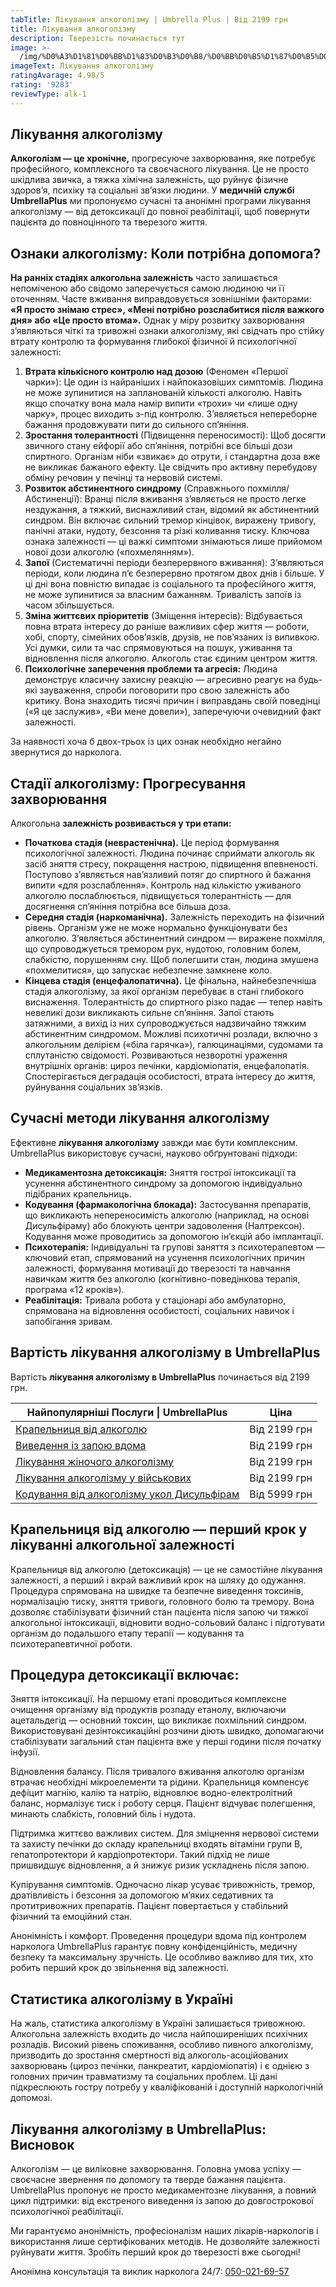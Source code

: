 ```yaml
---
tabTitle: Лікування алкоголізму | Umbrella Plus | Від 2199 грн
title: Лікування алкоголізму
description: Тверезість починається тут
image: >-
  /img/%D0%A3%D1%81%D0%BB%D1%83%D0%B3%D0%B8/%D0%BB%D0%B5%D1%87%D0%B5%D0%BD%D0%B8%D0%B5%20%D0%B0%D0%BB%D0%BA%D0%BE%D0%B3%D0%BE%D0%BB%D0%B8%D0%B7%D0%BC%D0%B0.jpg
imageText: Лікування алкоголізму
ratingAvarage: 4.98/5
rating: '9283'
reviewType: alk-1
---
```


## Лікування алкоголізму

**Алкоголізм — це хронічне,** прогресуюче захворювання, яке потребує професійного, комплексного та своєчасного лікування. Це не просто шкідлива звичка, а тяжка хімічна залежність, що руйнує фізичне здоров’я, психіку та соціальні зв’язки людини. У **медичній службі UmbrellaPlus** ми пропонуємо сучасні та анонімні програми лікування алкоголізму — від детоксикації до повної реабілітації, щоб повернути пацієнта до повноцінного та тверезого життя.

## Ознаки алкоголізму: Коли потрібна допомога?

**На ранніх стадіях алкогольна залежність** часто залишається непоміченою або свідомо заперечується самою людиною чи її оточенням. Часте вживання виправдовується зовнішніми факторами: **«Я просто знімаю стрес», «Мені потрібно розслабитися після важкого дня» або «Це просто втома».** Однак у міру розвитку захворювання з’являються чіткі та тривожні ознаки алкоголізму, які свідчать про стійку втрату контролю та формування глибокої фізичної й психологічної залежності:

1. **Втрата кількісного контролю над дозою** (Феномен «Першої чарки»): Це один із найраніших і найпоказовіших симптомів. Людина не може зупинитися на запланованій кількості алкоголю. Навіть якщо спочатку вона мала намір випити «трохи» чи «лише одну чарку», процес виходить з-під контролю. З’являється непереборне бажання продовжувати пити до сильного сп’яніння.
2. **Зростання толерантності** (Підвищення переносимості): Щоб досягти звичного стану ейфорії або сп’яніння, потрібні все більші дози спиртного. Організм ніби «звикає» до отрути, і стандартна доза вже не викликає бажаного ефекту. Це свідчить про активну перебудову обміну речовин у печінці та нервовій системі.
3. **Розвиток абстинентного синдрому** (Справжнього похмілля/Абстиненції): Вранці після вживання з’являється не просто легке нездужання, а тяжкий, виснажливий стан, відомий як абстинентний синдром. Він включає сильний тремор кінцівок, виражену тривогу, панічні атаки, нудоту, безсоння та різкі коливання тиску. Ключова ознака залежності — ці важкі симптоми знімаються лише прийомом нової дози алкоголю («похмелянням»).
4. **Запої** (Систематичні періоди безперервного вживання): З’являються періоди, коли людина п’є безперервно протягом двох днів і більше. У ці дні вона повністю випадає із соціального та професійного життя, не може зупинитися за власним бажанням. Тривалість запоїв із часом збільшується.
5. **Зміна життєвих пріоритетів** (Зміщення інтересів): Відбувається повна втрата інтересу до раніше важливих сфер життя — роботи, хобі, спорту, сімейних обов’язків, друзів, не пов’язаних із випивкою. Усі думки, сили та час спрямовуються на пошук, уживання та відновлення після алкоголю. Алкоголь стає єдиним центром життя.
6. **Психологічне заперечення проблеми та агресія:** Людина демонструє класичну захисну реакцію — агресивно реагує на будь-які зауваження, спроби поговорити про свою залежність або критику. Вона знаходить тисячі причин і виправдань своїй поведінці («Я це заслужив», «Ви мене довели»), заперечуючи очевидний факт залежності.

За наявності хоча б двох-трьох із цих ознак необхідно негайно звернутися до нарколога.

## Стадії алкоголізму: Прогресування захворювання

Алкогольна **залежність розвивається у три етапи:**

* **Початкова стадія (неврастенічна).** Це період формування психологічної залежності. Людина починає сприймати алкоголь як засіб зняття стресу, покращення настрою, підвищення впевненості. Поступово з’являється нав’язливий потяг до спиртного й бажання випити «для розслаблення». Контроль над кількістю уживаного алкоголю послаблюється, підвищується толерантність — для досягнення сп’яніння потрібна все більша доза.
* **Середня стадія (наркоманічна).** Залежність переходить на фізичний рівень. Організм уже не може нормально функціонувати без алкоголю. З’являється абстинентний синдром — виражене похмілля, що супроводжується тремором рук, нудотою, головним болем, слабкістю, порушенням сну. Щоб полегшити стан, людина змушена «похмелитися», що запускає небезпечне замкнене коло.
* **Кінцева стадія (енцефалопатична).** Це фінальна, найнебезпечніша стадія алкоголізму, за якої організм перебуває в стані глибокого виснаження. Толерантність до спиртного різко падає — тепер навіть невеликі дози викликають сильне сп’яніння. Запої стають затяжними, а вихід із них супроводжується надзвичайно тяжким абстинентним синдромом. Можливі психотичні розлади, включно з алкогольним делірієм («біла гарячка»), галюцинаціями, судомами та сплутаністю свідомості. Розвиваються незворотні ураження внутрішніх органів: цироз печінки, кардіоміопатія, енцефалопатія. Спостерігається деградація особистості, втрата інтересу до життя, руйнування соціальних зв’язків.

## Сучасні методи лікування алкоголізму

Ефективне **лікування алкоголізму** завжди має бути комплексним. UmbrellaPlus використовує сучасні, науково обґрунтовані підходи:

* **Медикаментозна детоксикація:** Зняття гострої інтоксикації та усунення абстинентного синдрому за допомогою індивідуально підібраних крапельниць.
* **Кодування (фармакологічна блокада):** Застосування препаратів, що викликають непереносимість алкоголю (наприклад, на основі Дисульфіраму) або блокують центри задоволення (Налтрексон). Кодування може проводитись за допомогою ін’єкцій або імплантації.
* **Психотерапія:** Індивідуальні та групові заняття з психотерапевтом — ключовий етап, спрямований на усунення психологічних причин залежності, формування мотивації до тверезості та навчання навичкам життя без алкоголю (когнітивно-поведінкова терапія, програма «12 кроків»).
* **Реабілітація:** Тривала робота у стаціонарі або амбулаторно, спрямована на відновлення особистості, соціальних навичок і запобігання зривам.

## Вартість лікування алкоголізму в UmbrellaPlus

Вартість **лікування алкоголізму в UmbrellaPlus** починається від 2199 грн.

| Найпопулярніші Послуги \| UmbrellaPlus                                                          | Ціна         |
| ----------------------------------------------------------------------------------------------- | ------------ |
| [Крапельниця від алкоголю](kapelnica-ot-alkogolia-UmbrellaPlus-ua)                              | Від 2199 грн |
| [Виведення із запою вдома](Vivod-iz-zapoia-na-domy-UmbrellaPlus-ua)                             | Від 2199 грн |
| [Лікування жіночого алкоголізму](lechenie-jenskogo-alkogolizma-umbrellaplus-ua)                 | Від 2199 грн |
| [Лікування алкоголізму у військових](lechenie-alkogolizma-voenim-ua)                            | Від 2199 грн |
| [Кодування від алкоголізму укол Дисульфірам](kodirovka-ot-alkogolia-disulfiram-umbrellaplus-ua) | Від 5999 грн |

## Крапельниця від алкоголю — перший крок у лікуванні алкогольної залежності

Крапельниця від алкоголю (детоксикація) — це не самостійне лікування залежності, а перший і вкрай важливий крок на шляху до одужання. Процедура спрямована на швидке та безпечне виведення токсинів, нормалізацію тиску, зняття тривоги, головного болю та тремору. Вона дозволяє стабілізувати фізичний стан пацієнта після запою чи тяжкої алкогольної інтоксикації, відновити водно-сольовий баланс і підготувати організм до подальшого етапу терапії — кодування та психотерапевтичної роботи.

## Процедура детоксикації включає:

Зняття інтоксикації. На першому етапі проводиться комплексне очищення організму від продуктів розпаду етанолу, включаючи ацетальдегід — основний токсин, що викликає похмільний синдром. Використовувані дезінтоксикаційні розчини діють швидко, допомагаючи стабілізувати загальний стан пацієнта вже у перші години після початку інфузії.

Відновлення балансу. Після тривалого вживання алкоголю організм втрачає необхідні мікроелементи та рідини. Крапельниця компенсує дефіцит магнію, калію та натрію, відновлює водно-електролітний баланс, нормалізує тиск і роботу серця. Пацієнт відчуває полегшення, минають слабкість, головний біль і нудота.

Підтримка життєво важливих систем. Для зміцнення нервової системи та захисту печінки до складу крапельниці входять вітаміни групи B, гепатопротектори й кардіопротектори. Такий підхід не лише пришвидшує відновлення, а й знижує ризик ускладнень після запою.

Купірування симптомів. Одночасно лікар усуває тривожність, тремор, дратівливість і безсоння за допомогою м’яких седативних та протитривожних препаратів. Пацієнт повертається у стабільний фізичний та емоційний стан.

Анонімність і комфорт. Проведення процедури вдома під контролем нарколога UmbrellaPlus гарантує повну конфіденційність, медичну безпеку та максимальну зручність. Це особливо важливо для тих, хто робить перший крок до звільнення від залежності.

## Статистика алкоголізму в Україні

На жаль, статистика алкоголізму в Україні залишається тривожною. Алкогольна залежність входить до числа найпоширеніших психічних розладів. Високий рівень споживання, особливо пивного алкоголізму, призводить до зростання смертності від алкоголь-асоційованих захворювань (цироз печінки, панкреатит, кардіоміопатія) і є однією з головних причин травматизму та соціальних проблем. Ці дані підкреслюють гостру потребу у кваліфікованій і доступній наркологічній допомозі.

## Лікування алкоголізму в UmbrellaPlus: Висновок

Алкоголізм — це виліковне захворювання. Головна умова успіху — своєчасне звернення по допомогу та тверде бажання пацієнта. UmbrellaPlus пропонує не просто медикаментозне лікування, а повний цикл підтримки: від екстреного виведення із запою до довгострокової психологічної реабілітації.

Ми гарантуємо анонімність, професіоналізм наших лікарів-наркологів і використання лише сертифікованих методів. Не дозволяйте залежності руйнувати життя. Зробіть перший крок до тверезості вже сьогодні!

Анонімна консультація та виклик нарколога 24/7: [050-021-69-57](tel:0500216957)

